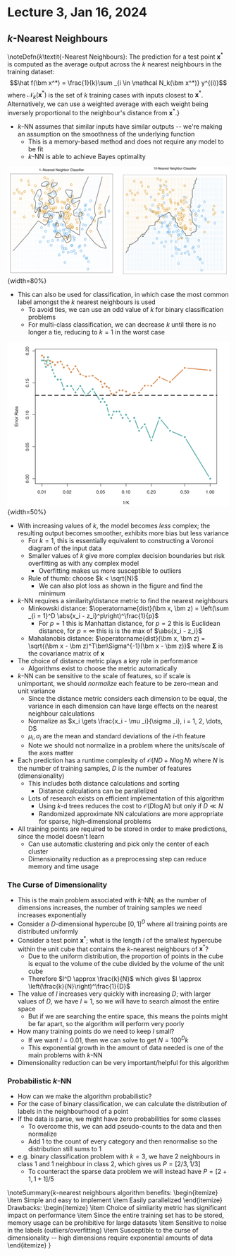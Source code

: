# Lecture 3, Jan 16, 2024

## $k$-Nearest Neighbours

\noteDefn{$k$\textit{-Nearest Neighbours}: The prediction for a test point $\bm x^*$ is computed as the average output across the $k$ nearest neighbours in the training dataset: $$\hat f(\bm x^*) = \frac{1}{k}\sum _{i \in \mathcal N_k(\bm x^*)} y^{(i)}$$where $\mathcal N_k(\bm x^*)$ is the set of $k$ training cases with inputs closest to $\bm x^*$. Alternatively, we can use a weighted average with each weight being inversely proportional to the neighbour's distance from $\bm x^*$.}

* $k$-NN assumes that similar inputs have similar outputs -- we're making an assumption on the smoothness of the underlying function
	* This is a memory-based method and does not require any model to be fit
	* $k$-NN is able to achieve Bayes optimality

![$k$-NN classifiers for different values of $k$.](./imgs/lec3_1.png){width=80%}

* This can also be used for classification, in which case the most common label amongst the $k$ nearest neighbours is used
	* To avoid ties, we can use an odd value of $k$ for binary classification problems
	* For multi-class classification, we can decrease $k$ until there is no longer a tie, reducing to $k = 1$ in the worst case

![Comparison of training loss (green) and test loss (orange) for different values of $k$.](./imgs/lec3_2.png){width=50%}

* With increasing values of $k$, the model becomes *less* complex; the resulting output becomes smoother, exhibits more bias but less variance
	* For $k = 1$, this is essentially equivalent to constructing a Voronoi diagram of the input data
	* Smaller values of $k$ give more complex decision boundaries but risk overfitting as with any complex model
		* Overfitting makes us more susceptible to outliers
	* Rule of thumb: choose $k < \sqrt{N}$
		* We can also plot loss as shown in the figure and find the minimum
* $k$-NN requires a similarity/distance metric to find the nearest neighbours
	* Minkowski distance: $\operatorname{dist}(\bm x, \bm z) = \left(\sum _{i = 1}^D \abs{x_i - z_i}^p\right)^\frac{1}{p}$
		* For $p = 1$ this is Manhattan distance, for $p = 2$ this is Euclidean distance, for $p = \infty$ this is is the max of $\abs{x_i - z_i}$
	* Mahalanobis distance: $\operatorname{dist}(\bm x, \bm z) = \sqrt{(\bm x - \bm z)^T\bm\Sigma^{-1}(\bm x - \bm z)}$ where $\bm\Sigma$ is the covariance matrix of $\bm x$
* The choice of distance metric plays a key role in performance
	* Algorithms exist to choose the metric automatically
* $k$-NN can be sensitive to the scale of features, so if scale is unimportant, we should *normalize* each feature to be zero-mean and unit variance
	* Since the distance metric considers each dimension to be equal, the variance in each dimension can have large effects on the nearest neighbour calculations
	* Normalize as $x_i \gets \frac{x_i - \mu _i}{\sigma _i}, i = 1, 2, \dots, D$
	* $\mu _i, \sigma _i$ are the mean and standard deviations of the $i$-th feature
	* Note we should not normalize in a problem where the units/scale of the axes matter
* Each prediction has a runtime complexity of $\mathcal O(ND + N\log N)$ where $N$ is the number of training samples, $D$ is the number of features (dimensionality)
	* This includes both distance calculations and sorting
		* Distance calculations can be parallelized
	* Lots of research exists on efficient implementation of this algorithm
		* Using $k$-d trees reduces the cost to $\mathcal O(D\log N)$ but only if $D \ll N$
		* Randomized approximate NN calculations are more appropriate for sparse, high-dimensional problems
* All training points are required to be stored in order to make predictions, since the model doesn't learn
	* Can use automatic clustering and pick only the center of each cluster
	* Dimensionality reduction as a preprocessing step can reduce memory and time usage

### The Curse of Dimensionality

* This is the main problem associated with $k$-NN; as the number of dimensions increases, the number of training samples we need increases exponentially
* Consider a $D$-dimensional hypercube $[0, 1]^D$ where all training points are distributed uniformly
* Consider a test point $\bm x^*$; what is the length $l$ of the smallest hypercube within the unit cube that contains the $k$-nearest neighbours of $\bm x^*$?
	* Due to the uniform distribution, the proportion of points in the cube is equal to the volume of the cube divided by the volume of the unit cube
	* Therefore $l^D \approx \frac{k}{N}$ which gives $l \approx \left(\frac{k}{N}\right)^\frac{1}{D}$
* The value of $l$ increases very quickly with increasing $D$; with larger values of $D$, we have $l \approx 1$, so we will have to search almost the entire space
	* But if we are searching the entire space, this means the points might be far apart, so the algorithm will perform very poorly
* How many training points do we need to keep $l$ small?
	* If we want $l = 0.01$, then we can solve to get $N = 100^Dk$
	* This exponential growth in the amount of data needed is one of the main problems with $k$-NN
* Dimensionality reduction can be very important/helpful for this algorithm

### Probabilistic $k$-NN

* How can we make the algorithm probabilistic?
* For the case of binary classification, we can calculate the distribution of labels in the neighbourhood of a point
* If the data is parse, we might have zero probabilities for some classes
	* To overcome this, we can add pseudo-counts to the data and then normalize
	* Add 1 to the count of every category and then renormalise so the distribution still sums to 1
* e.g. binary classification problem with $k = 3$, we have 2 neighbours in class 1 and 1 neighbour in class 2, which gives us $P = [2/3, 1/3]$
	* To counteract the sparse data problem we will instead have $P = [2 + 1, 1 + 1]/5$

\noteSummary{$k$-nearest neighbours algorithm benefits:
\begin{itemize}
	\item Simple and easy to implement
	\item Easily parallelized
\end{itemize}
Drawbacks:
\begin{itemize}
	\item Choice of simliarity metric has significant impact on performance
	\item Since the entire training set has to be stored, memory usage can be prohibitive for large datasets
	\item Sensitive to noise in the labels (outliers/overfitting)
	\item Susceptible to the curse of dimensionality -- high dimensions require exponential amounts of data
\end{itemize}
}

